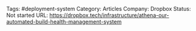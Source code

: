 

Tags:  #deployment-system
Category: Articles
Company: Dropbox
Status: Not started
URL: https://dropbox.tech/infrastructure/athena-our-automated-build-health-management-system
